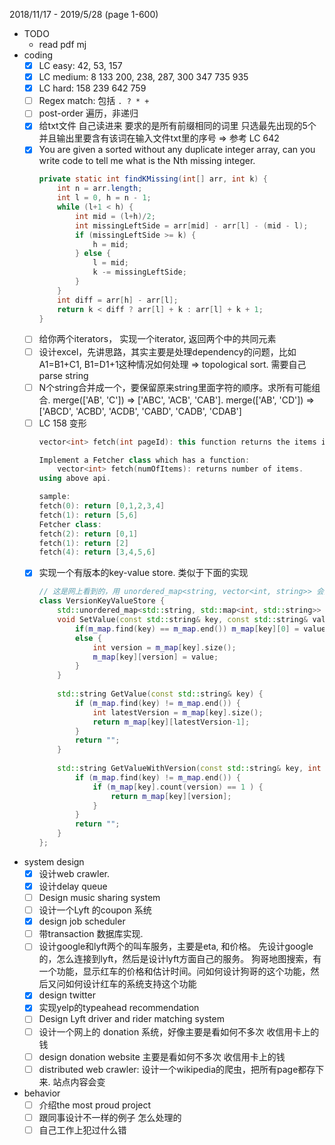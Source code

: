 2018/11/17 - 2019/5/28 (page 1-600)
- TODO
    - read pdf mj
- coding
    - [x] LC easy: 42, 53, 157
    - [x] LC medium: 8 133 200, 238, 287, 300 347 735 935
    - [x] LC hard: 158 239 642 759
    - [ ] Regex match: 包括 `. ? * +`
    - [ ] post-order 遍历，非递归 
    - [x] 给txt文件  自己读进来   要求的是所有前缀相同的词里 只选最先出现的5个  并且输出里要含有该词在输入文件txt里的序号
        => 参考 LC 642
    - [x] You are given a sorted without any duplicate integer array, can you write code to tell me what is the Nth missing integer.
        ```java
        private static int findKMissing(int[] arr, int k) {
            int n = arr.length;
            int l = 0, h = n - 1;
            while (l+1 < h) {
                int mid = (l+h)/2;
                int missingLeftSide = arr[mid] - arr[l] - (mid - l);
                if (missingLeftSide >= k) {
                    h = mid;
                } else {
                    l = mid;
                    k -= missingLeftSide;
                }
            }
            int diff = arr[h] - arr[l];
            return k < diff ? arr[l] + k : arr[l] + k + 1;
        }
        ```
    - [ ] 给你两个iterators， 实现一个iterator, 返回两个中的共同元素
    - [ ] 设计excel，先讲思路，其实主要是处理dependency的问题，比如A1=B1+C1, B1=D1+1这种情况如何处理
        => topological sort. 需要自己 parse string
    - [ ] N个string合并成一个，要保留原来string里面字符的顺序。求所有可能组合. merge(['AB', 'C']) => ['ABC', 'ACB', 'CAB']. merge(['AB', 'CD']) => ['ABCD', 'ACBD', 'ACDB', 'CABD', 'CADB', 'CDAB']
    - [ ] LC 158 变形
        ```cpp
        vector<int> fetch(int pageId): this function returns the items in given page, page size is fixed (say 5).

        Implement a Fetcher class which has a function:
            vector<int> fetch(numOfItems): returns number of items.
        using above api.

        sample:
        fetch(0): return [0,1,2,3,4]
        fetch(1): return [5,6]
        Fetcher class:
        fetch(2): return [0,1]
        fetch(1): return [2]
        fetch(4): return [3,4,5,6]
        ```
    - [x] 实现一个有版本的key-value store. 类似于下面的实现
        ```cpp
        // 这是网上看到的，用 unordered_map<string, vector<int, string>> 会更好一些
        class VersionKeyValueStore {
            std::unordered_map<std::string, std::map<int, std::string>> m_map;
            void SetValue(const std::string& key, const std::string& value) {
                if(m_map.find(key) == m_map.end()) m_map[key][0] = value;
                else {
                    int version = m_map[key].size();
                    m_map[key][version] = value;
                }
            }
            
            std::string GetValue(const std::string& key) {
                if (m_map.find(key) != m_map.end()) {
                    int latestVersion = m_map[key].size();
                    return m_map[key][latestVersion-1];
                }
                return "";
            }
            
            std::string GetValueWithVersion(const std::string& key, int version) {
                if (m_map.find(key) != m_map.end()) {
                    if (m_map[key].count(version) == 1 ) {
                        return m_map[key][version];
                    }
                }
                return "";
            }
        };
        ```   
- system design
    - [x] 设计web crawler.
    - [x] 设计delay queue
    - [ ] Design music sharing system
    - [ ] 设计一个Lyft 的coupon 系统
    - [x] design job scheduler
    - [ ] 带transaction 数据库实现.
    - [ ] 设计google和lyft两个的叫车服务，主要是eta, 和价格。 先设计google的，怎么连接到lyft，然后是设计lyft方面自己的服务。
        狗哥地图搜索，有一个功能，显示红车的价格和估计时间。问如何设计狗哥的这个功能，然后又问如何设计红车的系统支持这个功能
    - [x] design twitter
    - [x] 实现yelp的typeahead recommendation
    - [ ] Design Lyft driver and rider matching system
    - [ ] 设计一个网上的 donation 系统，好像主要是看如何不多次 收信用卡上的钱
    - [ ] design donation website
        主要是看如何不多次 收信用卡上的钱
    - [ ] distributed web crawler: 设计一个wikipedia的爬虫，把所有page都存下来. 站点内容会变
- behavior
    - [ ] 介绍the most proud project
    - [ ] 跟同事设计不一样的例子 怎么处理的
    - [ ] 自己工作上犯过什么错
